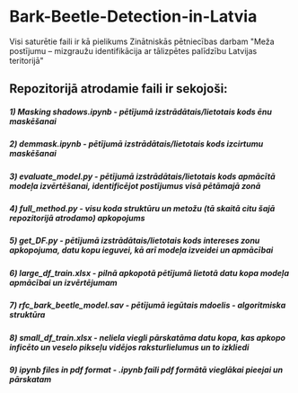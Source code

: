 # Bark-Beetle-Detection-in-Latvia

Visi saturētie faili ir kā pielikums Zinātniskās pētniecības darbam "Meža postījumu – mizgraužu identifikācija ar tālizpētes palīdzību Latvijas teritorijā"
## Repozitorijā atrodamie faili ir sekojoši:
##### 1) Masking shadows.ipynb - pētījumā izstrādātais/lietotais kods ēnu maskēšanai
##### 2) demmask.ipynb - pētījumā izstrādātais/lietotais kods izcirtumu maskēšanai
##### 3) evaluate_model.py - pētījumā izstrādātais/lietotais kods apmācītā modeļa izvērtēšanai, identificējot postījumus visā pētāmajā zonā
##### 4) full_method.py - visu koda struktūru un metožu (tā skaitā citu šajā repozitorijā atrodamo) apkopojums
##### 5) get_DF.py - pētījumā izstrādātais/lietotais kods intereses zonu apkopojuma, datu kopu ieguvei, kā arī modeļa izveidei un apmācībai
##### 6) large_df_train.xlsx - pilnā apkopotā pētījumā lietotā datu kopa modeļa apmācībai un izvērtējumam
##### 7) rfc_bark_beetle_model.sav - pētījumā iegūtais mdoelis - algoritmiska struktūra
##### 8) small_df_train.xlsx - neliela viegli pārskatāma datu kopa, kas apkopo inficēto un veselo pikseļu vidējos raksturlielumus un to izkliedi
##### 9) ipynb files in pdf format - .ipynb faili pdf formātā vieglākai pieejai un pārskatam
